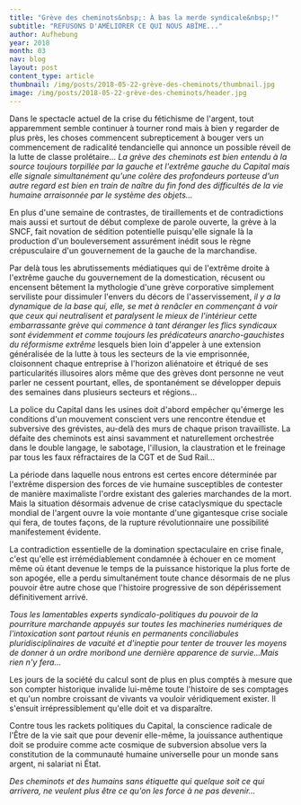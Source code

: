 ```yaml
---
title: "Grève des cheminots&nbsp;: À bas la merde syndicale&nbsp;!"
subtitle: "REFUSONS D'AMÉLIORER CE QUI NOUS ABÎME..."
author: Aufhebung
year: 2018
month: 03
nav: blog
layout: post
content_type: article
thumbnail: /img/posts/2018-05-22-grève-des-cheminots/thumbnail.jpg
image: /img/posts/2018-05-22-grève-des-cheminots/header.jpg
---
```


Dans le spectacle actuel de la crise du fétichisme de l'argent, tout apparemment semble continuer à tourner rond mais à bien y regarder de plus près, les choses commencent subrepticement à bouger vers un commencement de radicalité tendancielle qui annonce un possible réveil de la lutte de classe prolétaire... _La grève des cheminots est bien entendu à la source toujours torpillée par la gauche et l'extrême gauche du Capital mais elle signale simultanément qu'une colère des profondeurs porteuse d'un autre regard est bien en train de naître du fin fond des difficultés de la vie humaine arraisonnée par le système des objets..._

En plus d'une semaine de contrastes, de tiraillements et de contradictions mais aussi et surtout de début complexe de parole ouverte, la grève à la SNCF, fait novation de sédition potentielle puisqu'elle signale là la production d'un bouleversement assurément inédit sous le règne crépusculaire d'un gouvernement de la gauche de la marchandise.

Par delà tous les abrutissements médiatiques qui de l'extrême droite à l'extrême gauche du gouvernement de la domestication, récusent ou encensent bêtement la mythologie d'une grève corporative simplement serviliste pour dissimuler l'envers du décors de l'asservissement, _il y a la dynamique de la base qui, elle, se met à renâcler en commençant à voir que ceux qui neutralisent et paralysent le mieux de l'intérieur cette embarrassante grève qui commence à tant déranger les flics syndicaux sont évidemment et comme toujours les prédicateurs anarcho-gauchistes du réformisme extrême_ lesquels bien loin d'appeler à une extension généralisée de la lutte à tous les secteurs de la vie emprisonnée, cloisonnent chaque entreprise à l'horizon aliénatoire et étriqué de ses particularités illusoires alors même que des grèves dont personne ne veut parler ne cessent pourtant, elles, de spontanément se développer depuis des semaines dans plusieurs secteurs et régions...

La police du Capital dans les usines doit d'abord empêcher qu'émerge les conditions d'un mouvement conscient vers une rencontre étendue et subversive des grévistes, au-delà des murs de chaque prison travailliste. La défaite des cheminots est ainsi savamment et naturellement orchestrée dans le double langage, le sabotage, l'illusion, la claustration et le freinage par tous les faux réfractaires de la CGT et de Sud Rail...

La période dans laquelle nous entrons est certes encore déterminée par l'extrême dispersion des forces de vie humaine susceptibles de contester de manière maximaliste l'ordre existant des galeries marchandes de la mort. Mais la situation désormais advenue de crise cataclysmique du spectacle mondial de l'argent ouvre la voie montante d'une gigantesque crise sociale qui fera, de toutes façons, de la rupture révolutionnaire une possibilité manifestement évidente.

La contradiction essentielle de la domination spectaculaire en crise finale, c'est qu'elle est irrémédiablement condamnée à échouer en ce moment même où étant devenue le temps de la puissance historique la plus forte de son apogée, elle a perdu simultanément toute chance désormais de ne plus pouvoir être autre chose que l'histoire progressive de son dépérissement définitivement arrivé.

_Tous les lamentables experts syndicalo-politiques du pouvoir de la pourriture marchande appuyés sur toutes les machineries numériques de l'intoxication sont partout réunis en permanents conciliabules pluridisciplinaires de vacuité et d'ineptie pour tenter de trouver les moyens de donner à un ordre moribond une dernière apparence de survie...Mais rien n'y fera..._

Les jours de la société du calcul sont de plus en plus comptés à mesure que son compter historique invalide lui-même toute l'histoire de ses comptages et qu'un nombre croissant de vivants va vouloir véridiquement exister. Il s'ensuit irrépressiblement qu'elle doit et va disparaître.

Contre tous les rackets politiques du Capital, la conscience radicale de l'Être de la vie sait que pour devenir elle-même, la jouissance authentique doit se produire comme acte cosmique de subversion absolue vers la constitution de la communauté humaine universelle pour un monde sans argent, ni salariat ni État.

_Des cheminots et des humains sans étiquette qui quelque soit ce qui arrivera, ne veulent plus être ce qu'on les force à ne pas devenir..._
